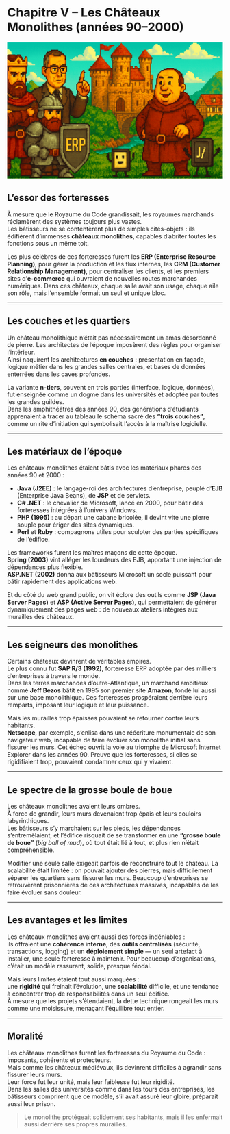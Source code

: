 # Chapitre V – Les Châteaux Monolithes (années 90–2000)

![chapitre-V.png](https://raw.githubusercontent.com/nicolasvauchenet/cours_architectures_logicielles/refs/heads/main/img/chapitre-V.png)

## L’essor des forteresses

À mesure que le Royaume du Code grandissait, les royaumes marchands réclamèrent des systèmes toujours plus vastes.  
Les bâtisseurs ne se contentèrent plus de simples cités-objets : ils édifièrent d’immenses **châteaux monolithes**,
capables d’abriter toutes les fonctions sous un même toit.

Les plus célèbres de ces forteresses furent les **ERP (Enterprise Resource Planning)**, pour gérer la production et les
flux internes, les **CRM (Customer Relationship Management)**, pour centraliser les clients, et les premiers sites
d’**e-commerce** qui ouvraient de nouvelles routes marchandes numériques. Dans ces châteaux, chaque salle avait son
usage, chaque aile son rôle, mais l’ensemble formait un seul et unique bloc.

---

## Les couches et les quartiers

Un château monolithique n’était pas nécessairement un amas désordonné de pierre. Les architectes de l’époque imposèrent
des règles pour organiser l’intérieur.  
Ainsi naquirent les architectures **en couches** : présentation en façade, logique métier dans les grandes salles
centrales, et bases de données enterrées dans les caves profondes.

La variante **n-tiers**, souvent en trois parties (interface, logique, données), fut enseignée comme un dogme dans les
universités et adoptée par toutes les grandes guildes.  
Dans les amphithéâtres des années 90, des générations d’étudiants apprenaient à tracer au tableau le schéma sacré des
**“trois couches”**, comme un rite d’initiation qui symbolisait l’accès à la maîtrise logicielle.

---

## Les matériaux de l’époque

Les châteaux monolithes étaient bâtis avec les matériaux phares des années 90 et 2000 :

- **Java (J2EE)** : le langage-roi des architectures d’entreprise, peuplé d’**EJB** (Enterprise Java Beans), de **JSP**
  et de servlets.
- **C# .NET** : le chevalier de Microsoft, lancé en 2000, pour bâtir des forteresses intégrées à l’univers Windows.
- **PHP (1995)** : au départ une cabane bricolée, il devint vite une pierre souple pour ériger des sites dynamiques.
- **Perl** et **Ruby** : compagnons utiles pour sculpter des parties spécifiques de l’édifice.

Les frameworks furent les maîtres maçons de cette époque.  
**Spring (2003)** vint alléger les lourdeurs des EJB, apportant une injection de dépendances plus flexible.  
**ASP.NET (2002)** donna aux bâtisseurs Microsoft un socle puissant pour bâtir rapidement des applications web.

Et du côté du web grand public, on vit éclore des outils comme **JSP (Java Server Pages)** et **ASP (Active Server
Pages)**, qui permettaient de générer dynamiquement des pages web : de nouveaux ateliers intégrés aux murailles des
châteaux.

---

## Les seigneurs des monolithes

Certains châteaux devinrent de véritables empires.  
Le plus connu fut **SAP R/3 (1992)**, forteresse ERP adoptée par des milliers d’entreprises à travers le monde.  
Dans les terres marchandes d’outre-Atlantique, un marchand ambitieux nommé **Jeff Bezos** bâtit en 1995 son premier
site **Amazon**, fondé lui aussi sur une base monolithique. Ces forteresses prospéraient derrière leurs remparts,
imposant leur logique et leur puissance.

Mais les murailles trop épaisses pouvaient se retourner contre leurs habitants.  
**Netscape**, par exemple, s’enlisa dans une réécriture monumentale de son navigateur web, incapable de faire évoluer
son monolithe initial sans fissurer les murs. Cet échec ouvrit la voie au triomphe de Microsoft Internet Explorer dans
les années 90. Preuve que les forteresses, si elles se rigidifiaient trop, pouvaient condamner ceux qui y vivaient.

---

## Le spectre de la grosse boule de boue

Les châteaux monolithes avaient leurs ombres.  
À force de grandir, leurs murs devenaient trop épais et leurs couloirs labyrinthiques.  
Les bâtisseurs s’y marchaient sur les pieds, les dépendances s’entremêlaient, et l’édifice risquait de se transformer
en une **“grosse boule de boue”** (*big ball of mud*), où tout était lié à tout, et plus rien n’était compréhensible.

Modifier une seule salle exigeait parfois de reconstruire tout le château. La scalabilité était limitée : on pouvait
ajouter des pierres, mais difficilement séparer les quartiers sans fissurer les murs. Beaucoup d’entreprises se
retrouvèrent prisonnières de ces architectures massives, incapables de les faire évoluer sans douleur.

---

## Les avantages et les limites

Les châteaux monolithes avaient aussi des forces indéniables :  
ils offraient une **cohérence interne**, des **outils centralisés** (sécurité, transactions, logging) et un
**déploiement simple** — un seul artefact à installer, une seule forteresse à maintenir. Pour beaucoup d’organisations,
c’était un modèle rassurant, solide, presque féodal.

Mais leurs limites étaient tout aussi marquées :  
une **rigidité** qui freinait l’évolution, une **scalabilité** difficile, et une tendance à concentrer trop de
responsabilités dans un seul édifice.  
À mesure que les projets s’étendaient, la dette technique rongeait les murs comme une moisissure, menaçant l’équilibre
tout entier.

---

## Moralité

Les châteaux monolithes furent les forteresses du Royaume du Code : imposants, cohérents et protecteurs.  
Mais comme les châteaux médiévaux, ils devinrent difficiles à agrandir sans fissurer leurs murs.  
Leur force fut leur unité, mais leur faiblesse fut leur rigidité.  
Dans les salles des universités comme dans les tours des entreprises, les bâtisseurs comprirent que ce modèle, s’il
avait assuré leur gloire, préparait aussi leur prison.

> Le monolithe protégeait solidement ses habitants, mais il les enfermait aussi derrière ses propres murailles.
